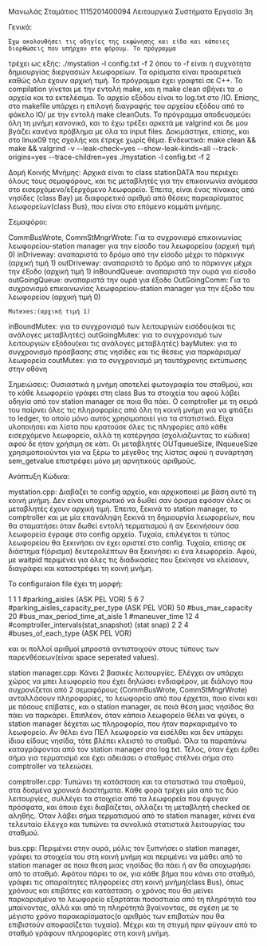 Μανωλάς Σταμάτιος 1115201400094 Λειτουργικά Συστήματα Εργασία 3η

Γενικά:

	Έχω ακολουθήσει τις οδηγίες της εκφώνησης και είδα και κάποιες διορθώσεις που υπήρχαν στο φόρουμ. Το πρόγραμμα 
τρέχει ως εξής: ./mystation -l config.txt -f 2 όπου το -f είναι η συχνότητα δημιουργίας διεργασιών λεωφορείων. Τα 
ορίσματα είναι προαιρετικά καθώς όλα έχουν αρχική τιμή. Το πρόγραμμα έχει γραφτεί σε C++. Το compilation γίνεται με 
την εντολή make, και η make clean σβήνει τα .ο αρχεία και τα εκτελέσιμα. Το αρχείο εξόδου είναι το log.txt στο /IO.
Επίσης, στο makefile υπάρχει η επιλογή διαγραφής του αρχείου εξόδου από το φάκελο IO/ με την εντολή make cleanOuts.
Το πρόγραμμα αποδευσμεύει όλη τη μνήμη κανονικά, και το έχω τρέξει αρκετά με valgrind και δε μου βγάζει κανένα 
πρόβλημα με όλα τα input files. Δοκιμάστηκε, επίσης, και στο linux09 της σχολής και έτρεχε χωρίς θέμα. Ενδεικτικά:
make clean && make && valgrind -v --leak-check=yes --show-leak-kinds=all --track-origins=yes --trace-children=yes ./mystation -l config.txt -f 2

Δομή Κοινής Μνήμης:
	Αρχικά είναι το class stationDATA που περιέχει όλους τους σεμαφόρους, και τις μεταβλητές για την επικοινωνία
ανάμεσα στο εισερχόμενο/εξερχόμενο λεωφορείο. Έπειτα, είναι ένας πίνακας από νησίδες (class Bay) με διαφορετικό 
αριθμό από θέσεις παρκαρίσματος λεωφορείων(class Bus), που είναι στο επόμενο κομμάτι μνήμης.

Σεμαφόροι:

CommBusWrote, CommStMngrWrote: Για το συχρονισμό επικοινωνίας λεωφορείου-station manager
	για την είσοδο του λεωφορείου (αρχική τιμή 0)
inDriveway: αναπαριστά το δρόμο από την είσοδο μέχρι το πάρκινγκ (αρχική τιμή 1)
outDriveway: αναπαριστά το δρόμο από το πάρκινγκ μέχρι την έξοδο (αρχική τιμή 1)
inBoundQueue: αναπαριστά την ουρά για είσοδο
outGoingQueue: αναπαριστά την ουρά για έξοδο
OutGoingComm: Για το συχρονισμό επικοινωνίας λεωφορείου-station manager για την έξοδο του λεωφορείου (αρχική τιμή 0)

	Mutexes:(αρχική τιμή 1)
inBoundMutex: για το συγχρονισμό των λειτουργιών εισόδου(και τις ανάλογες μεταβλητές)
outGoingMutex: για το συγχρονισμό των λειτουργιών εξόδου(και τις ανάλογες μεταβλητές)
bayMutex: για το συγχρονισμό πρόσβασης στις νησίδες και τις θέσεις για παρκάρισμα/λεωφορεία
coutMutex: για το συγχρονισμό μη ταυτόχρονης εκτύπωσης στην οθόνη
	
Σημειώσεις:
	Ουσιαστικά η μνήμη αποτελεί φωτογραφία του σταθμού, και το κάθε λεωφορείο γράφει στη class Bus τα στοιχεία
του αφού λάβει οδηγία από τον station manager σε ποια θα πάει. Ο comptroller με τη σειρά του παίρνει όλες τις
πληροφορίες από όλη τη κοινή μνήμη για να φτιάξει το ledger, το οποίο μόνο αυτός χρησιμοποιεί για τα στατιστικά.
	Είχα υλοποιήσει και λίστα που κρατούσε όλες τις πληφορίες από κάθε εισερχόμενο λεωφορείο, αλλά τη κατέργησα
(σχολιάζωντας το κώδικα) αφού δε ήταν χρήσιμη σε κάτι.
	Οι μεταβλητές OUTqueueSize, INqueueSize χρησιμοποιούνται για να ξέρω το μέγεθος της λίστας αφού η συνάρτηση
sem_getvalue επιστρέφει μόνο μη αρνητικούς αριθμούς.


Ανάπτυξη Κώδικα:

mystation.cpp:
	Διαβάζει το config αρχείο, και αρχικοποιεί με βάση αυτό τη κοινή μνήμη. Δεν είναι υποχρωτικό να δωθεί σαν όρισμα
εφόσον όλες οι μεταβλητές έχουν αρχική τιμή. Έπειτα, ξεκινά το station manager, το comptroller και με μία επανάληψη
ξεκινά τη δημιουργία λεωφορείων, που θα σταματήσει όταν δωθεί εντολή τερματισμού ή αν ξεκινήσουν όσα λεωφορεία έγραφε
στο config αρχείο. Τυχαία, επιλέγεται τι τύπος λεωφορείου θα ξεκινήσει αν έχει οριστεί στο config. Τυχαία, επίσης
σε διάστημα f(όρισμα) δευτερολέπτων θα ξεκινήσει κι ένα λεωφορείο. Αφού, με waitpid περιμένει για όλες τις διαδικασίες
που ξεκίνησε να κλείσουν, διαγράφει και καταστρέφει τη κοινή μνήμη.

Το configuraion file έχει τη μορφή:

1 1 1 #parking_aisles (ASK PEL VOR)
5 6 7 #parking_aisles_capacity_per_type (ASK PEL VOR)
50 #bus_max_capacity
20 #bus_max_period_time_at_aisle
1 #maneuver_time
12 4 #comptroller_intervals(stat_snapshot) (stat snap)
2 2 4 #buses_of_each_type (ASK PEL VOR)

και οι πολλοί αριθμοί μπροστά αντιστοιχούν στους τύπους των παρενθέσεων(είναι space seperated values).

station manager.cpp:
	Κάνει 2 βασικές λειτουργίες. Ελέγχει αν υπάρχει χώρος να μπει λεωφορείο που έχει δηλώσει ενδιαφέρον, με διάλογο που
συχρονίζεται από 2 σεμαφόρους (CommBusWrote, CommStMngrWrote) ανταλλάσουν πληροφορίες, το λεωφορείο από που έρχεται,
ποιο είναι και με πόσους επίβατες, και ο station manager, σε ποιά θέση μιας νησίδας θα πάει να παρκάρει. Επιπλέον, όταν
κάποιο λεωφορείο θέλει να φύγει, ο station manager δέχεται ως πληροφορία, που ήταν παρκαρισμένο το λεωφορείο. Αν θέλει
ένα ΠΕΛ λεωφορείο να εισέλθει και δεν υπάρχει ίδιου είδους νησίδα, τότε βλέπει κλειστό το σταθμό. Όλα τα παραπάνω 
καταγράφονται από τον station manager στο log.txt. Τέλος, όταν έχει έρθει σήμα για τερματισμό και έχει αδειάσει ο
σταθμός στέλνει σήμα στο comptroller να τελειώσει.

comptroller.cpp:
	Τυπώνει τη κατάσταση και τα στατιστικά του σταθμού, στα δοσμένα χρονικά διαστήματα. Κάθε φορά τρέχει μία από τις
δύο λειτουργίες, συλλέγει τα στοιχεία από τα λεωφορεία που έφυγαν πρόσφατα, και όποιο έχει διαβάζεται, αλλάζει τη μεταβλητή
checked σε αληθής. Όταν λάβει σήμα τερματισμού από το station manager, κάνει ένα τελευταίο έλεγχο και τυπώνει τα συνολικά
στατιστικά λειτουργίας του σταθμού.

bus.cpp:
	Περιμένει στην ουρά, μόλις τον ξυπνήσει ο station manager, γράφει τα στοιχεία του στη κοινή μνήμη και περιμένει να
μάθει από το station manager σε ποια θεση μιας νησίδας θα πάει ή αν θα αποχωρήσει από το σταθμό. Αφότου πάρει το οκ,
για κάθε βήμα που κάνει στο σταθμό, γράφει τις απαραίτητες πληφορείες στη κοινή μνήμη(class Bus), όπως χρόνους και επιβάτες
και κατάσταση. ο χρόνος που θα μείνει παρκαρισμένο το λεωφορείο εξαρτάται ποσοστιαία από τη πληρότητά του μπαίνοντας, αλλά
και από τη πληρότητά βγαίνοντας, σε σχέση με το μέγιστο χρόνο παρακαρίσματος(ο αριθμός των επιβατών που θα επιβιστούν
αποφασίζεται τυχαία). Μέχρι και τη στιγμή πριν φύγουν από το σταθμό γράφουν πληροφορίες στη κοινή μνήμη.